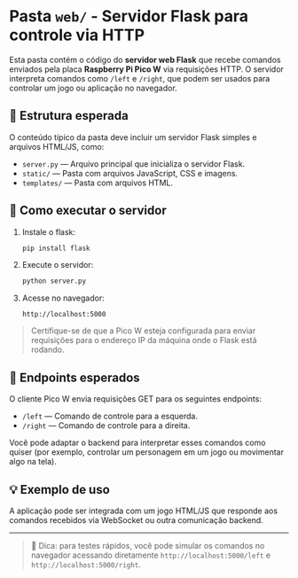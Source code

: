 # Pasta `web/` - Servidor Flask para controle via HTTP

Esta pasta contém o código do **servidor web Flask** que recebe comandos enviados pela placa **Raspberry Pi Pico W** via requisições HTTP. O servidor interpreta comandos como `/left` e `/right`, que podem ser usados para controlar um jogo ou aplicação no navegador.

## 📂 Estrutura esperada

O conteúdo típico da pasta deve incluir um servidor Flask simples e arquivos HTML/JS, como:

- `server.py` — Arquivo principal que inicializa o servidor Flask.
- `static/` — Pasta com arquivos JavaScript, CSS e imagens.
- `templates/` — Pasta com arquivos HTML.

## 🚀 Como executar o servidor

1. Instale o flask:
   ```bash
   pip install flask
   ```

2. Execute o servidor:
   ```bash
   python server.py
   ```

3. Acesse no navegador:
   ```
   http://localhost:5000
   ```

> Certifique-se de que a Pico W esteja configurada para enviar requisições para o endereço IP da máquina onde o Flask está rodando.

## 🔁 Endpoints esperados

O cliente Pico W envia requisições GET para os seguintes endpoints:

- `/left` — Comando de controle para a esquerda.
- `/right` — Comando de controle para a direita.

Você pode adaptar o backend para interpretar esses comandos como quiser (por exemplo, controlar um personagem em um jogo ou movimentar algo na tela).

## 💡 Exemplo de uso

A aplicação pode ser integrada com um jogo HTML/JS que responde aos comandos recebidos via WebSocket ou outra comunicação backend.

---

> 💬 Dica: para testes rápidos, você pode simular os comandos no navegador acessando diretamente `http://localhost:5000/left` e `http://localhost:5000/right`.

